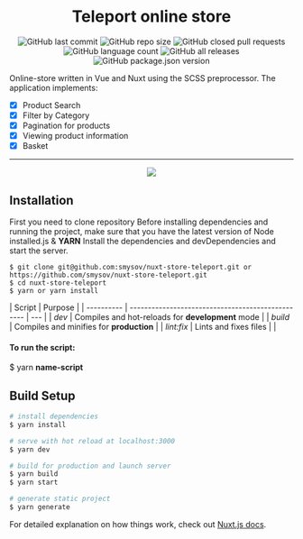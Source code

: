 <h1 align="center">Teleport online store</h1>

<p align="center">

<img alt="GitHub last commit" src="https://img.shields.io/github/last-commit/smysov/nuxt-store-teleport?style=plastic">

<img alt="GitHub repo size" src="https://img.shields.io/github/repo-size/smysov/nuxt-store-teleport?style=plastic">

<img alt="GitHub closed pull requests" src="https://img.shields.io/github/issues-pr-closed/smysov/nuxt-store-teleport?style=plastic">

<img alt="GitHub language count" src="https://img.shields.io/github/languages/count/smysov/nuxt-store-teleport?style=plastic">

<img alt="GitHub all releases" src="https://img.shields.io/github/downloads/smysov/nuxt-store-teleport/total?style=plastic">

<img alt="GitHub package.json version" src="https://img.shields.io/github/package-json/v/smysov/nuxt-store-teleport?label=package.json&style=plastic">

</p>

Online-store written in Vue and Nuxt using the SCSS preprocessor.
The application implements:

- [x] Product Search
- [x] Filter by Category
- [x] Pagination for products
- [x] Viewing product information
- [x] Basket

---

<p align="center">
  <img src="https://i.ibb.co/3MS2yHJ/preview.png"></img>
</p>

## Installation

First you need to clone repository
Before installing dependencies and running the project,
make sure that you have the latest version of Node installed.js & **YARN**
Install the dependencies and devDependencies and start the server.

```
$ git clone git@github.com:smysov/nuxt-store-teleport.git or https://github.com/smysov/nuxt-store-teleport.git
$ cd nuxt-store-teleport
$ yarn or yarn install
```

| Script     | Purpose                                           |
| ---------- | ------------------------------------------------- | --- |
| _dev_      | Compiles and hot-reloads for **development** mode |
| _build_    | Compiles and minifies for **production**          |
| _lint:fix_ | Lints and fixes files                             |     |

#### To run the script:

\$ yarn **name-script**

## Build Setup

```bash
# install dependencies
$ yarn install

# serve with hot reload at localhost:3000
$ yarn dev

# build for production and launch server
$ yarn build
$ yarn start

# generate static project
$ yarn generate
```

For detailed explanation on how things work, check out [Nuxt.js docs](https://nuxtjs.org).
